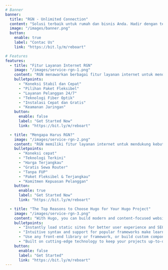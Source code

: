 ```yaml
---
# Banner
banner:
  title: "RGN - Unlimited Connection"
  content: "Solusi terbaik untuk rumah dan bisnis Anda. Hadir dengan teknologi terbaru dan dukungan profesional 24/7."
  image: "/images/banner.png"
  button:
    enable: true
    label: "Contac Us"
    link: "https://bit.ly/m/reboart"

# Features
features:
  - title: "Fitur Layanan Internet RGN"
    image: "/images/service-rgn-1.png"
    content: "RGN menawarkan berbagai fitur layanan internet untuk mendukung kebutuhan pengguna, baik individu maupun bisnis. Fitur-fitur tersebut antara lain:"
    bulletpoints:
      - "Koneksi Stabil dan Cepat"
      - "Pilihan Paket Fleksibel"
      - "Layanan Pelanggan 24/7"
      - "Teknologi Fiber Optik"
      - "Instalasi Cepat dan Gratis"
      - "Keamanan Jaringan"
    button:
      enable: false
      label: "Get Started Now"
      link: "https://bit.ly/m/reboart"

  - title: "Mengapa Harus RGN?"
    image: "/images/service-rgn-2.png"
    content: "RGN memiliki fitur layanan internet untuk mendukung kebutuhan pengguna, baik individu maupun bisnis."
    bulletpoints:
      - "Koneksi cepat"
      - "Teknologi Terkini"
      - "Harga Terjangkau"
      - "Gratis Sewa Router"
      - "Tanpa FUP"
      - "Paket Fleksibel & Terjangkau"
      - "Komitmen Kepuasan Pelanggan"
    button:
      enable: true
      label: "Get Started Now"
      link: "https://bit.ly/m/reboart"

  - title: "The Top Reasons to Choose Hugo for Your Hugo Project"
    image: "/images/service-rgn-3.png"
    content: "With Hugo, you can build modern and content-focused websites without sacrificing performance or ease of use."
    bulletpoints:
      - "Instantly load static sites for better user experience and SEO."
      - "Intuitive syntax and support for popular frameworks make learning and using Hugo a breeze."
      - "Use any front-end library or framework, or build custom components, for any project size."
      - "Built on cutting-edge technology to keep your projects up-to-date with the latest web standards."
    button:
      enable: false
      label: "Get Started"
      link: "https://bit.ly/m/reboart"
---
```

